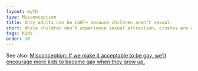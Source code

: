 ```yaml
---
layout: myth
type: Misconception
title: Only adults can be LGBT+ because children aren’t sexual.
short: While children don’t experience sexual attraction, crushes are common from the age of 5. Just like some kids get crushes on others of the opposite sex, some get crushes on kids of the same sex.
tags: Kids
order: 10
---
```


See also: [Misconception: If we make it acceptable to be gay, we'll encourage more kids to become gay when they grow up.](/encourage-gay)